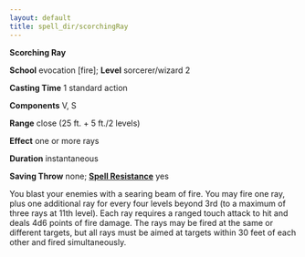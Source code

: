 ```yaml
---
layout: default
title: spell_dir/scorchingRay
---
```

 **Scorching Ray**

**School** evocation [fire]; **Level** sorcerer/wizard 2

**Casting Time** 1 standard action

**Components** V, S

**Range** close (25 ft. + 5 ft./2 levels)

**Effect** one or more rays

**Duration** instantaneous

**Saving Throw** none; **[Spell Resistance](../glossary#_spell-resistance)** yes

You blast your enemies with a searing beam of fire. You may fire one ray, plus one additional ray for every four levels beyond 3rd (to a maximum of three rays at 11th level). Each ray requires a ranged touch attack to hit and deals 4d6 points of fire damage. The rays may be fired at the same or different targets, but all rays must be aimed at targets within 30 feet of each other and fired simultaneously.

